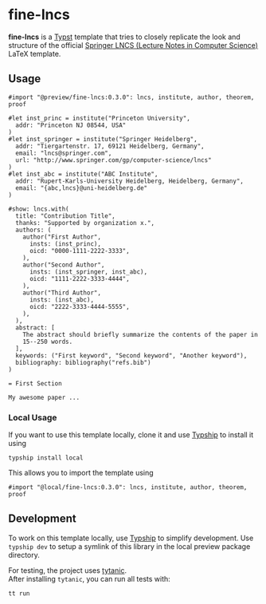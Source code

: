 # fine-lncs

**fine-lncs** is a [Typst](https://typst.app) template that tries to closely replicate the look and structure of the official [Springer LNCS (Lecture Notes in Computer Science)](https://www.overleaf.com/latex/templates/springer-lecture-notes-in-computer-science/kzwwpvhwnvfj#.WuA4JS5uZpi) LaTeX template.

## Usage

```typst
#import "@preview/fine-lncs:0.3.0": lncs, institute, author, theorem, proof

#let inst_princ = institute("Princeton University", 
  addr: "Princeton NJ 08544, USA"
)
#let inst_springer = institute("Springer Heidelberg", 
  addr: "Tiergartenstr. 17, 69121 Heidelberg, Germany", 
  email: "lncs@springer.com",
  url: "http://www.springer.com/gp/computer-science/lncs"
)
#let inst_abc = institute("ABC Institute", 
  addr: "Rupert-Karls-University Heidelberg, Heidelberg, Germany", 
  email: "{abc,lncs}@uni-heidelberg.de"
)

#show: lncs.with(
  title: "Contribution Title",
  thanks: "Supported by organization x.",
  authors: (
    author("First Author", 
      insts: (inst_princ),
      oicd: "0000-1111-2222-3333",
    ),
    author("Second Author", 
      insts: (inst_springer, inst_abc),
      oicd: "1111-2222-3333-4444",
    ),
    author("Third Author", 
      insts: (inst_abc),
      oicd: "2222-3333-4444-5555",
    ),
  ),
  abstract: [
    The abstract should briefly summarize the contents of the paper in
    15--250 words.
  ],
  keywords: ("First keyword", "Second keyword", "Another keyword"),
  bibliography: bibliography("refs.bib")
)

= First Section

My awesome paper ...
```

### Local Usage

If you want to use this template locally, clone it and use [Typship](https://github.com/sjfhsjfh/typship) to install it using
```
typship install local
```
This allows you to import the template using 
```
#import "@local/fine-lncs:0.3.0": lncs, institute, author, theorem, proof
```

## Development

To work on this template locally, use [Typship](https://github.com/sjfhsjfh/typship) to simplify development.
Use `typship dev` to setup a symlink of this library in the local preview package directory.

For testing, the project uses [tytanic](https://github.com/tingerrr/tytanic).  
After installing `tytanic`, you can run all tests with:

```bash
tt run
```
